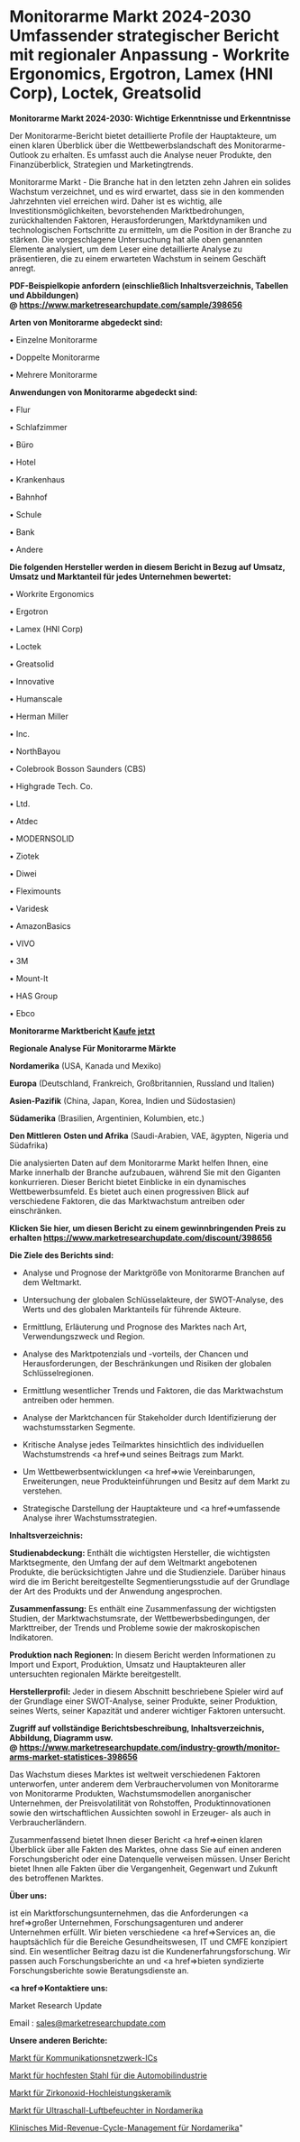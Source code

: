 # Monitorarme Markt 2024-2030 Umfassender strategischer Bericht mit regionaler Anpassung - Workrite Ergonomics, Ergotron, Lamex (HNI Corp), Loctek, Greatsolid

<strong>Monitorarme Markt 2024-2030: Wichtige Erkenntnisse und Erkenntnisse</strong>

Der Monitorarme-Bericht bietet detaillierte Profile der Hauptakteure, um einen klaren Überblick über die Wettbewerbslandschaft des Monitorarme-Outlook zu erhalten. Es umfasst auch die Analyse neuer Produkte, den Finanzüberblick, Strategien und Marketingtrends.

Monitorarme Markt - Die Branche hat in den letzten zehn Jahren ein solides Wachstum verzeichnet, und es wird erwartet, dass sie in den kommenden Jahrzehnten viel erreichen wird. Daher ist es wichtig, alle Investitionsmöglichkeiten, bevorstehenden Marktbedrohungen, zurückhaltenden Faktoren, Herausforderungen, Marktdynamiken und technologischen Fortschritte zu ermitteln, um die Position in der Branche zu stärken. Die vorgeschlagene Untersuchung hat alle oben genannten Elemente analysiert, um dem Leser eine detaillierte Analyse zu präsentieren, die zu einem erwarteten Wachstum in seinem Geschäft anregt.

<strong><b>PDF-Beispielkopie anfordern (einschließlich Inhaltsverzeichnis, Tabellen und Abbildungen) @ </b></strong><strong><a href=https://www.marketresearchupdate.com/sample/398656><strong>https://www.marketresearchupdate.com/sample/398656</u></a></strong></strong>

<strong>Arten von Monitorarme abgedeckt sind:</strong>

• Einzelne Monitorarme

• Doppelte Monitorarme

• Mehrere Monitorarme

<strong>Anwendungen von Monitorarme abgedeckt sind:</strong>

• Flur

• Schlafzimmer

• Büro

• Hotel

• Krankenhaus

• Bahnhof

• Schule

• Bank

• Andere

<strong>Die folgenden Hersteller werden in diesem Bericht in Bezug auf Umsatz, Umsatz und Marktanteil für jedes Unternehmen bewertet:</strong>

• Workrite Ergonomics

• Ergotron

• Lamex (HNI Corp)

• Loctek

• Greatsolid

• Innovative

• Humanscale

• Herman Miller

• Inc.

• NorthBayou

• Colebrook Bosson Saunders (CBS)

• Highgrade Tech. Co.

• Ltd.

• Atdec

• MODERNSOLID

• Ziotek

• Diwei

• Fleximounts

• Varidesk

• AmazonBasics

• VIVO

• 3M

• Mount-It

• HAS Group

• Ebco

<strong>Monitorarme Marktbericht <a href=https://www.marketresearchupdate.com/buynow/398656>Kaufe jetzt</a></strong>

<strong>Regionale Analyse Für Monitorarme Märkte</strong>

<strong>Nordamerika</strong> (USA, Kanada und Mexiko)

<strong>Europa</strong> (Deutschland, Frankreich, Großbritannien, Russland und Italien)

<strong>Asien-Pazifik</strong> (China, Japan, Korea, Indien und Südostasien)

<strong>Südamerika</strong> (Brasilien, Argentinien, Kolumbien, etc.)

<strong>Den Mittleren</strong> <strong>Osten und Afrika</strong> (Saudi-Arabien, VAE, ägypten, Nigeria und Südafrika)

Die analysierten Daten auf dem Monitorarme Markt helfen Ihnen, eine Marke innerhalb der Branche aufzubauen, während Sie mit den Giganten konkurrieren. Dieser Bericht bietet Einblicke in ein dynamisches Wettbewerbsumfeld. Es bietet auch einen progressiven Blick auf verschiedene Faktoren, die das Marktwachstum antreiben oder einschränken.

<strong>Klicken Sie hier, um diesen Bericht zu einem gewinnbringenden Preis zu erhalten
</strong><strong><a href=https://www.marketresearchupdate.com/discount/398656>https://www.marketresearchupdate.com/discount/398656</b></u></strong></a>

<strong>Die Ziele des Berichts sind:</strong>

- Analyse und Prognose der Marktgröße von Monitorarme Branchen auf dem Weltmarkt.

- Untersuchung der globalen Schlüsselakteure, der SWOT-Analyse, des Werts und des globalen Marktanteils für führende Akteure.

- Ermittlung, Erläuterung und Prognose des Marktes nach Art, Verwendungszweck und Region.

- Analyse des Marktpotenzials und -vorteils, der Chancen und Herausforderungen, der Beschränkungen und Risiken der globalen Schlüsselregionen.

- Ermittlung wesentlicher Trends und Faktoren, die das Marktwachstum antreiben oder hemmen.

- Analyse der Marktchancen für Stakeholder durch Identifizierung der wachstumsstarken Segmente.

- Kritische Analyse jedes Teilmarktes hinsichtlich des individuellen Wachstumstrends <a href=>und</a> seines Beitrags zum Markt.

- Um Wettbewerbsentwicklungen <a href=>wie</a> Vereinbarungen, Erweiterungen, neue Produkteinführungen und Besitz auf dem Markt zu verstehen.

- Strategische Darstellung der Hauptakteure und <a href=>umfas</a>sende Analyse ihrer Wachstumsstrategien.

<strong>Inhaltsverzeichnis:</strong>

<strong>Studienabdeckung:</strong> Enthält die wichtigsten Hersteller, die wichtigsten Marktsegmente, den Umfang der auf dem Weltmarkt angebotenen Produkte, die berücksichtigten Jahre und die Studienziele. Darüber hinaus wird die im Bericht bereitgestellte Segmentierungsstudie auf der Grundlage der Art des Produkts und der Anwendung angesprochen.

<strong>Zusammenfassung:</strong> Es enthält eine Zusammenfassung der wichtigsten Studien, der Marktwachstumsrate, der Wettbewerbsbedingungen, der Markttreiber, der Trends und Probleme sowie der makroskopischen Indikatoren.

<strong>Produktion nach Regionen:</strong> In diesem Bericht werden Informationen zu Import und Export, Produktion, Umsatz und Hauptakteuren aller untersuchten regionalen Märkte bereitgestellt.

<strong>Herstellerprofil:</strong> Jeder in diesem Abschnitt beschriebene Spieler wird auf der Grundlage einer SWOT-Analyse, seiner Produkte, seiner Produktion, seines Werts, seiner Kapazität und anderer wichtiger Faktoren untersucht.

<strong><b>Zugriff auf vollständige Berichtsbeschreibung, Inhaltsverzeichnis, Abbildung, Diagramm usw. @ </b></strong><strong><a href=https://www.marketresearchupdate.com/industry-growth/monitor-arms-market-statistices-398656>https://www.marketresearchupdate.com/industry-growth/monitor-arms-market-statistices-398656</a></strong>

Das Wachstum dieses Marktes ist weltweit verschiedenen Faktoren unterworfen, unter anderem dem Verbrauchervolumen von Monitorarme von Monitorarme Produkten, Wachstumsmodellen anorganischer Unternehmen, der Preisvolatilität von Rohstoffen, Produktinnovationen sowie den wirtschaftlichen Aussichten sowohl in Erzeuger- als auch in Verbraucherländern.

Zusammenfassend bietet Ihnen dieser Bericht <a href=>einen</a> klaren Überblick über alle Fakten des Marktes, ohne dass Sie auf einen anderen Forschungsbericht oder eine Datenquelle verweisen müssen. Unser Bericht bietet Ihnen alle Fakten über die Vergangenheit, Gegenwart und Zukunft des betroffenen Marktes.

<strong>Über uns:</strong>

 ist ein Marktforschungsunternehmen, das die Anforderungen <a href=>großer</a> Unternehmen, Forschungsagenturen und anderer Unternehmen erfüllt. Wir bieten verschiedene <a href=>Services</a> an, die hauptsächlich für die Bereiche Gesundheitswesen, IT und CMFE konzipiert sind. Ein wesentlicher Beitrag dazu ist die Kundenerfahrungsforschung. Wir passen auch Forschungsberichte an und <a href=>bieten</a> syndizierte Forschungsberichte sowie Beratungsdienste an.

<strong><a href=>Kontaktiere uns:</a></strong>

Market Research Update

Email : sales@marketresearchupdate.com

<strong>Unsere anderen Berichte:</strong>

<a href=https://www.linkedin.com/pulse/communication-networking-ics-market-expects-see>Markt für Kommunikationsnetzwerk-ICs</a>

<a href=https://www.linkedin.com/pulse/automotive-high-strength-steel-market-report>Markt für hochfesten Stahl für die Automobilindustrie</a>

<a href=https://www.linkedin.com/pulse/zirconia-advanced-ceramics-market-outlooks>Markt für Zirkonoxid-Hochleistungskeramik</a>

<a href=https://www.linkedin.com/pulse/north-america-ultrasonic-humidifiers-market-size-production>Markt für Ultraschall-Luftbefeuchter in Nordamerika</a>

<a href=https://www.linkedin.com/pulse/north-america-mid-revenue-cycle-management-clinical>Klinisches Mid-Revenue-Cycle-Management für Nordamerika</a>"
